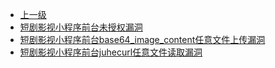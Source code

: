 * [上一级](docs/wy876_poc/)
* [短剧影视小程序前台未授权漏洞](docs/wy876_poc/%E7%9F%AD%E5%89%A7%E5%BD%B1%E8%A7%86%E5%B0%8F%E7%A8%8B%E5%BA%8F/%E7%9F%AD%E5%89%A7%E5%BD%B1%E8%A7%86%E5%B0%8F%E7%A8%8B%E5%BA%8F%E5%89%8D%E5%8F%B0%E6%9C%AA%E6%8E%88%E6%9D%83%E6%BC%8F%E6%B4%9E.md)
* [短剧影视小程序前台base64_image_content任意文件上传漏洞](docs/wy876_poc/%E7%9F%AD%E5%89%A7%E5%BD%B1%E8%A7%86%E5%B0%8F%E7%A8%8B%E5%BA%8F/%E7%9F%AD%E5%89%A7%E5%BD%B1%E8%A7%86%E5%B0%8F%E7%A8%8B%E5%BA%8F%E5%89%8D%E5%8F%B0base64_image_content%E4%BB%BB%E6%84%8F%E6%96%87%E4%BB%B6%E4%B8%8A%E4%BC%A0%E6%BC%8F%E6%B4%9E.md)
* [短剧影视小程序前台juhecurl任意文件读取漏洞](docs/wy876_poc/%E7%9F%AD%E5%89%A7%E5%BD%B1%E8%A7%86%E5%B0%8F%E7%A8%8B%E5%BA%8F/%E7%9F%AD%E5%89%A7%E5%BD%B1%E8%A7%86%E5%B0%8F%E7%A8%8B%E5%BA%8F%E5%89%8D%E5%8F%B0juhecurl%E4%BB%BB%E6%84%8F%E6%96%87%E4%BB%B6%E8%AF%BB%E5%8F%96%E6%BC%8F%E6%B4%9E.md)

